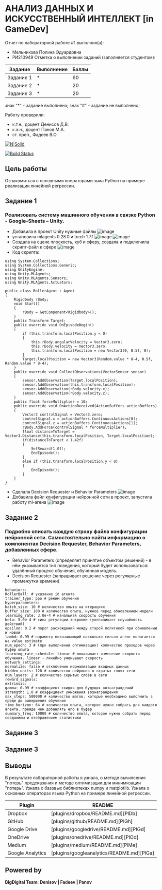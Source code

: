 # АНАЛИЗ ДАННЫХ И ИСКУССТВЕННЫЙ ИНТЕЛЛЕКТ [in GameDev]
Отчет по лабораторной работе #1 выполнил(а):
- Мельникова Полина Эдуардовна
- РИ210949
Отметка о выполнении заданий (заполняется студентом):

| Задание | Выполнение | Баллы |
| ------ | ------ | ------ |
| Задание 1 | * | 60 |
| Задание 2 | * | 20 |
| Задание 3 | * | 20 |

знак "*" - задание выполнено; знак "#" - задание не выполнено;

Работу проверили:
- к.т.н., доцент Денисов Д.В.
- к.э.н., доцент Панов М.А.
- ст. преп., Фадеев В.О.

[![N|Solid](https://cldup.com/dTxpPi9lDf.thumb.png)](https://nodesource.com/products/nsolid)

[![Build Status](https://travis-ci.org/joemccann/dillinger.svg?branch=master)](https://travis-ci.org/joemccann/dillinger)



## Цель работы
Ознакомиться с основными операторами зыка Python на примере реализации линейной регрессии.

## Задание 1
### Реализовать систему машинного обучения в связке Python - Google-Sheets – Unity.
 - Добавила в проект Unity нужные файлы
![image](https://user-images.githubusercontent.com/57943773/197792122-21a2d578-7b1d-425e-9e4c-97421626b141.png)
 - установила mlagents 0.28.0 и torch 1.7.1
![image](https://user-images.githubusercontent.com/57943773/197829714-322f84b8-ad34-4f99-a768-0341cb3cdd0a.png)
![image](https://user-images.githubusercontent.com/57943773/197800426-9bf6fcb6-e68c-4ea1-b484-a1b5b13de9dd.png)
 - Создала на сцене плоскость, куб и сферу, создала и подключила скрипт-файл к сфере 
![image](https://user-images.githubusercontent.com/57943773/197806089-becb568f-c91b-4a93-8965-f845d1a7cff9.png)
 - Код скрипта:
```
using System.Collections;
using System.Collections.Generic;
using UnityEngine;
using Unity.MLAgents;
using Unity.MLAgents.Sensors;
using Unity.MLAgents.Actuators;

public class RollerAgent : Agent
{
    Rigidbody rBody;
    void Start()
    {
        rBody = GetComponent<Rigidbody>();
    }
    public Transform Target;
    public override void OnEpisodeBegin()
    {
        if (this.transform.localPosition.y < 0)
        {
            this.rBody.angularVelocity = Vector3.zero;
            this.rBody.velocity = Vector3.zero;
            this.transform.localPosition = new Vector3(0, 0.5f, 0);
        }
        Target.localPosition = new Vector3(Random.value * 8-4, 0.5f, Random.value * 8-4);
    }
    public override void CollectObservations(VectorSensor sensor)
    {
        sensor.AddObservation(Target.localPosition);
        sensor.AddObservation(this.transform.localPosition);
        sensor.AddObservation(rBody.velocity.x);
        sensor.AddObservation(rBody.velocity.z);
    }
    public float forceMultiplier = 10;
    public override void OnActionReceived(ActionBuffers actionBuffers)
    {
        Vector3 controlSignal = Vector3.zero;
        controlSignal.x = actionBuffers.ContinuousActions[0];
        controlSignal.z = actionBuffers.ContinuousActions[1];
        rBody.AddForce(controlSignal * forceMultiplier);
        float distanceToTarget = Vector3.Distance(this.transform.localPosition, Target.localPosition);
        if(distanceToTarget < 1.42f)
        {
            SetReward(1.0f);
            EndEpisode();
        }
        else if (this.transform.localPosition.y < 0)
        {
            EndEpisode();
        }
    }
}
```
 - Сделала Decision Requester и Behavior Parameters
![image](https://user-images.githubusercontent.com/57943773/197811747-c9c1814a-12c3-42ab-888c-8ebacfca6fa5.png)
 - Добавила файл конфигурации нейронной сети в проект, запустила работу ml-агена
![image](https://user-images.githubusercontent.com/57943773/197838002-6f59a7e3-7816-465a-a17f-31339012bae7.png)


## Задание 2
### Подробно описать каждую строку файла конфигурации нейронной сети. Самостоятельно найти информацию о компонентах Decision Requester, Behavior Parameters, добавленных сфере.
 - Behavior Parameters (определяет принятие объектом решений) - в нём указывается тип поведения, который будет использоваться: удалённый процесс обучения, обученная модель.
 - Decision Requester (запрашивает решение через регулярные промежутки времени).
```
behaviors:
RollerBall: # указание id агента
trainer_type: ppo # режим обучения
hyperparameters:
batch_size: 10 # количество опыта на итерациях
buffer_size: 100 # количество опыта, нужное перед обновлением модели
learning_rate: 3.0e-4 # начальная скорость обучения
beta: 5.0e-4 # сила регуляции энтропии (увеличивает случайность действий)
epsilon: 0.2 # порог расхождений между старой политикой при обновлении и новой
lambd: 0.99 # параметр показывающий насколько сильно агент полагается на value estimate
num_epoch: 3 # (при выполнении оптимизации) количество проходов через буфер опыта
learning_rate_schedule: linear # показывает изменение скорости обучения. linear - линейно уменьшает скорость
network_settings:
normalize: false # отключение нормализации входных данных
hidden_units: 128 # количество нейронов в скрытых слоях сети
num_layers: 2 # количество скрытых слоёв в сети
reward_signals:
extrinsic:
gamma: 0.99 # коэффициент скидки для будущих вознаграждений
strength: 1.0 # коэффициент умножения вознаграждения
max_steps: 500000 # количество шагов, которые необходимо выполнить в среде до завершения обучения
time_horizon: 64 # количество опыта, которое нужно собрать для каждого агента, прежде чем добавлять его в буфер
summary_freq: 10000 # количество опыта, которое нужно собрать перед созданием и отображением статистики
```

 
## Задание 3
### 
## Задание 3
### 

## Выводы
В результате лабораторной работы я узнала, о методе вычилсения "потерь" предсказания и методе оптимизации для минимизации "потерь". Узнала о базовых библиотеках numpy и matplotlib. Узнала о основных операторах языка Python на примере линейной регрессии.

| Plugin | README |
| ------ | ------ |
| Dropbox | [plugins/dropbox/README.md][PlDb] |
| GitHub | [plugins/github/README.md][PlGh] |
| Google Drive | [plugins/googledrive/README.md][PlGd] |
| OneDrive | [plugins/onedrive/README.md][PlOd] |
| Medium | [plugins/medium/README.md][PlMe] |
| Google Analytics | [plugins/googleanalytics/README.md][PlGa] |

## Powered by

**BigDigital Team: Denisov | Fadeev | Panov**
